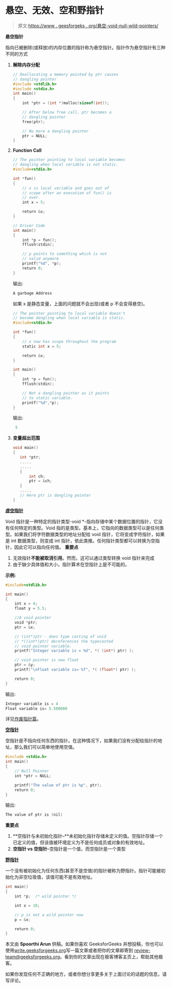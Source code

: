 # 悬空、无效、空和野指针

> 原文:[https://www . geesforgeks . org/悬空-void-null-wild-pointers/](https://www.geeksforgeeks.org/dangling-void-null-wild-pointers/)

****悬空指针****

指向已被删除(或释放)的内存位置的指针称为悬空指针。指针作为悬空指针有三种不同的方式

1.  **解除内存分配**

    ```cpp
    // Deallocating a memory pointed by ptr causes
    // dangling pointer
    #include <stdlib.h>
    #include <stdio.h>
    int main()
    {
        int *ptr = (int *)malloc(sizeof(int));

        // After below free call, ptr becomes a 
        // dangling pointer
        free(ptr); 

        // No more a dangling pointer
        ptr = NULL;
    }
    ```

2.  **Function Call**

    ```cpp
    // The pointer pointing to local variable becomes
    // dangling when local variable is not static.
    #include<stdio.h>

    int *fun()
    {
        // x is local variable and goes out of
        // scope after an execution of fun() is
        // over.
        int x = 5;

        return &x;
    }

    // Driver Code
    int main()
    {
        int *p = fun();
        fflush(stdin);

        // p points to something which is not
        // valid anymore
        printf("%d", *p);
        return 0;
    }
    ```

    输出:

    ```cpp
    A garbage Address

    ```

    如果 x 是静态变量，上面的问题就不会出现(或者 p 不会变得悬空)。

    ```cpp
    // The pointer pointing to local variable doesn't
    // become dangling when local variable is static.
    #include<stdio.h>

    int *fun()
    {
        // x now has scope throughout the program
        static int x = 5;

        return &x;
    }

    int main()
    {
        int *p = fun();
        fflush(stdin);

        // Not a dangling pointer as it points
        // to static variable.
        printf("%d",*p);
    }
    ```

    输出:

    ```cpp
     5
    ```

3.  **变量超出范围**

    ```cpp
    void main()
    {
       int *ptr;
       .....
       .....
       {
           int ch;
           ptr = &ch;
       } 
       .....   
       // Here ptr is dangling pointer
    }

    ```

**[虚空指针](https://www.geeksforgeeks.org/void-pointer-c-cpp/)**

Void 指针是一种特定的指针类型-void *-指向存储中某个数据位置的指针，它没有任何特定的类型。Void 指的是类型。基本上，它指向的数据类型可以是任何类型。如果我们将字符数据类型的地址分配给 void 指针，它将变成字符指针，如果是 int 数据类型，则变成 int 指针，依此类推。任何指针类型都可以转换为空指针，因此它可以指向任何值。
**重要点**

1.  无效指针**不能被取消引用**。然而，这可以通过类型转换 void 指针来完成
2.  由于缺少具体值和大小，指针算术在空指针上是不可能的。

**示例:**

```cpp
#include<stdlib.h>

int main()
{
    int x = 4;
    float y = 5.5;

    //A void pointer
    void *ptr;
    ptr = &x;

    // (int*)ptr - does type casting of void 
    // *((int*)ptr) dereferences the typecasted 
    // void pointer variable.
    printf("Integer variable is = %d", *( (int*) ptr) );

    // void pointer is now float
    ptr = &y; 
    printf("\nFloat variable is= %f", *( (float*) ptr) );

    return 0;
}
```

输出:

```cpp
Integer variable is = 4
Float variable is= 5.500000
```

详见[作废指针篇](https://www.geeksforgeeks.org/void-pointer-c-cpp/)。

**[空指针](https://www.geeksforgeeks.org/few-bytes-on-null-pointer-in-c/)**

空指针是不指向任何东西的指针。在这种情况下，如果我们没有分配给指针的地址，那么我们可以简单地使用空值。

```cpp
#include <stdio.h>
int main()
{
    // Null Pointer
    int *ptr = NULL;

    printf("The value of ptr is %p", ptr);
    return 0;
}
```

输出:

```cpp
The value of ptr is (nil)

```

**重要点**

1.  **空指针与未初始化指针–**未初始化指针存储未定义的值。空指针存储一个已定义的值，但该值被环境定义为不是任何成员或对象的有效地址。
2.  **空指针 vs 空指针**–空指针是一个值，而空指针是一个类型

**[野指针](https://www.geeksforgeeks.org/what-are-wild-pointers-how-can-we-avoid/)**

一个没有被初始化为任何东西(甚至不是空值)的指针被称为野指针。指针可能被初始化为非空垃圾值，该值可能不是有效地址。

```cpp
int main()
{
    int *p;  /* wild pointer */

    int x = 10;

    // p is not a wild pointer now
    p = &x;

    return 0;
}
```

本文由 **Spoorthi Arun** 供稿。如果你喜欢 GeeksforGeeks 并想投稿，你也可以使用[write.geeksforgeeks.org](https://write.geeksforgeeks.org)写一篇文章或者把你的文章邮寄到 review-team@geeksforgeeks.org。看到你的文章出现在极客博客主页上，帮助其他极客。

如果你发现任何不正确的地方，或者你想分享更多关于上面讨论的话题的信息，请写评论。